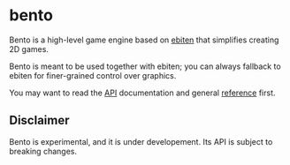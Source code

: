 # bento

Bento is a high-level game engine based on [ebiten] that simplifies creating 2D games.

Bento is meant to be used together with ebiten; you can always fallback to ebiten for finer-grained control over graphics.

You may want to read the [API] documentation and general [reference] first.

## Disclaimer

Bento is experimental, and it is under developement. Its API is subject to breaking changes.

[ebiten]: https://github.com/hajimehoshi/ebiten
[API]: https://pkg.go.dev/github.com/onygx/teora/bento
[reference]: ../docs/README.md
